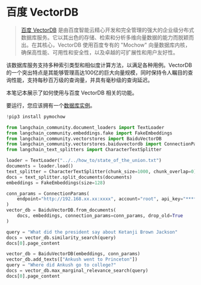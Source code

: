 # 百度 VectorDB

>[百度 VectorDB](https://cloud.baidu.com/product/vdb.html) 是由百度智能云精心开发和完全管理的强大的企业级分布式数据库服务。它以其出色的存储、检索和分析多维向量数据的能力而脱颖而出。在其核心，VectorDB 使用百度专有的 "Mochow" 向量数据库内核，确保高性能、可用性和安全性，以及卓越的可扩展性和用户友好性。

该数据库服务支持多种索引类型和相似度计算方法，以满足各种用例。VectorDB 的一个突出特点是其能够管理高达100亿的巨大向量规模，同时保持令人瞩目的查询性能，支持每秒百万级的查询量，并具有毫秒级的查询延迟。

本笔记本展示了如何使用与百度 VectorDB 相关的功能。

要运行，您应该拥有一个[数据库实例](https://cloud.baidu.com/doc/VDB/s/hlrsoazuf)。

```python
!pip3 install pymochow
```

```python
from langchain_community.document_loaders import TextLoader
from langchain_community.embeddings.fake import FakeEmbeddings
from langchain_community.vectorstores import BaiduVectorDB
from langchain_community.vectorstores.baiduvectordb import ConnectionParams
from langchain_text_splitters import CharacterTextSplitter
```

```python
loader = TextLoader("../../how_to/state_of_the_union.txt")
documents = loader.load()
text_splitter = CharacterTextSplitter(chunk_size=1000, chunk_overlap=0)
docs = text_splitter.split_documents(documents)
embeddings = FakeEmbeddings(size=128)
```

```python
conn_params = ConnectionParams(
    endpoint="http://192.168.xx.xx:xxxx", account="root", api_key="****"
)
vector_db = BaiduVectorDB.from_documents(
    docs, embeddings, connection_params=conn_params, drop_old=True
)
```

```python
query = "What did the president say about Ketanji Brown Jackson"
docs = vector_db.similarity_search(query)
docs[0].page_content
```

```python
vector_db = BaiduVectorDB(embeddings, conn_params)
vector_db.add_texts(["Ankush went to Princeton"])
query = "Where did Ankush go to college?"
docs = vector_db.max_marginal_relevance_search(query)
docs[0].page_content
```